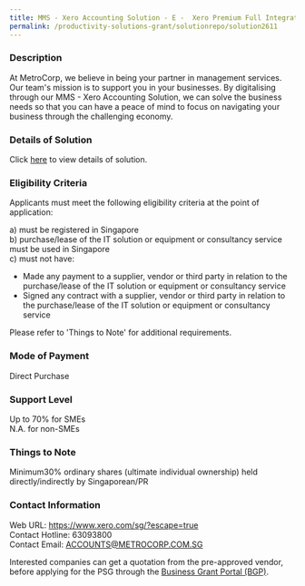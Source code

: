 ```yaml
---
title: MMS - Xero Accounting Solution - E -  Xero Premium Full Integration Package
permalink: /productivity-solutions-grant/solutionrepo/solution2611
---
```


### Description

At MetroCorp, we believe in being your partner in management services. Our team's mission is to support you in your businesses. By digitalising through our MMS - Xero Accounting Solution, we can solve the business needs so that you can have a peace of mind to focus on navigating your business through the challenging economy.

### Details of Solution

Click <a href='https://www.gobusiness.gov.sg/images/psg/METROPOLITAN_20210297_Desensitised_Annex_3_Part_5.pdf' target='_blank' rel='noopener'>here</a> to view details of solution.

### Eligibility Criteria

Applicants must meet the following eligibility criteria at the point of application:

a) must be registered in Singapore <br>
b) purchase/lease of the IT solution or equipment or consultancy service must be used in Singapore <br>
c) must not have:
- Made any payment to a supplier, vendor or third party in relation to the purchase/lease of the IT solution or equipment or consultancy service
- Signed any contract with a supplier, vendor or third party in relation to the purchase/lease of the IT solution or equipment or consultancy service

Please refer to 'Things to Note' for additional requirements.

### Mode of Payment
Direct Purchase

### Support Level
Up to 70% for SMEs <br>
N.A. for non-SMEs

### Things to Note
Minimum30% ordinary shares (ultimate individual ownership) held directly/indirectly by Singaporean/PR

### Contact Information
Web URL: https://www.xero.com/sg/?escape=true <br>Contact Hotline: 63093800 <br>Contact Email: ACCOUNTS@METROCORP.COM.SG <br>

Interested companies can get a quotation from the pre-approved vendor, before applying for the PSG through the <a target='_blank' rel='noopener' href='https://www.businessgrants.gov.sg/'>Business Grant Portal (BGP)</a>.
